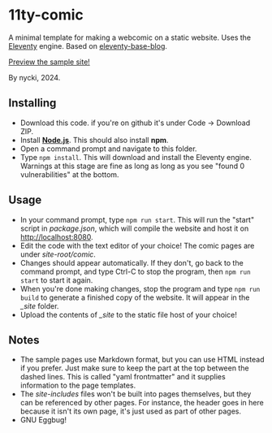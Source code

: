 # 11ty-comic

A minimal template for making a webcomic on a static website. Uses the [Eleventy](https://www.11ty.dev) engine. Based on [eleventy-base-blog](https://github.com/11ty/eleventy-base-blog).

[Preview the sample site!](https://nycki93.github.io/11ty-comic/)

By nycki, 2024.

## Installing

- Download this code. if you're on github it's under Code -> Download ZIP.
- Install [**Node.js**](https://nodejs.org/en/download/prebuilt-installer/current). This should also install **npm**.
- Open a command prompt and navigate to this folder.
- Type `npm install`. This will download and install the Eleventy engine. Warnings at this stage are fine as long as long as you see "found 0 vulnerabilities" at the bottom.

## Usage

- In your command prompt, type `npm run start`. This will run the "start" script in _package.json_, which will compile the website and host it on <http://localhost:8080>.
- Edit the code with the text editor of your choice! The comic pages are under _site-root/comic_.
- Changes should appear automatically. If they don't, go back to the command prompt, and type Ctrl-C to stop the program, then `npm run start` to start it again.
- When you're done making changes, stop the program and type `npm run build` to generate a finished copy of the website. It will appear in the _\_site_ folder.
- Upload the contents of _\_site_ to the static file host of your choice!

## Notes

- The sample pages use Markdown format, but you can use HTML instead if you prefer. Just make sure to keep the part at the top between the dashed lines. This is called "yaml frontmatter" and it supplies information to the page templates.
- The _site-includes_ files won't be built into pages themselves, but they can be referenced by other pages. For instance, the header goes in here because it isn't its own page, it's just used as part of other pages.
- GNU Eggbug!
